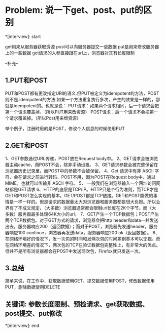 # Problem: 说一下get、post、put的区别

*[interview]: start

get用来从服务器获取资源
post可以向服务器提交一些数据
put是用来修改服务器上的一些数据
get请求的入参直接跟在url上，浏览器对其有长度限制

–补充–
## 1.PUT和POST
PUT和POST都有更改指定URI的语义.但PUT被定义为idempotent的方法，POST则不是.idempotent的方法:如果一个方法重复执行多次，产生的效果是一样的，那就是idempotent的。也就是说：
PUT请求：如果两个请求相同，后一个请求会把第一个请求覆盖掉。（所以PUT用来改资源）
POST请求：后一个请求不会把第一个请求覆盖掉。（所以Post用来增资源）

举个例子，注册时用的是POST，修改个人信息的时候使用PUT

## 2.GET和POST
1、GET参数通过URL传递，POST放在Request body中。
2、GET请求会被浏览器主动cache，而POST不会，除非手动设置。
3、GET请求参数会被完整保留在浏览器历史记录里，而POST中的参数不会被保留。
4、Get 请求中有非 ASCII 字符，会在请求之前进行转码，POST不用，因为POST在Request body中，通过 MIME，也就可以传输非 ASCII 字符。
5、 一般我们在浏览器输入一个网址访问网站都是GET请求
6、HTTP的底层是TCP/IP。HTTP只是个行为准则，而TCP才是GET和POST怎么实现的基本。GET/POST都是TCP链接。GET和POST能做的事情是一样一样的。但是请求的数据量太大对浏览器和服务器都是很大负担。所以业界有了不成文规定，（大多数）浏览器通常都会限制url长度在2K个字节，而（大多数）服务器最多处理64K大小的url。
7、GET产生一个TCP数据包；POST产生两个TCP数据包。对于GET方式的请求，浏览器会把http header和data一并发送出去，服务器响应200（返回数据）；而对于POST，浏览器先发送header，服务器响应100 continue，浏览器再发送data，服务器响应200 ok（返回数据）。
8、在网络环境好的情况下，发一次包的时间和发两次包的时间差别基本可以无视。而在网络环境差的情况下，两次包的TCP在验证数据包完整性上，有非常大的优点。但并不是所有浏览器都会在POST中发送两次包，Firefox就只发送一次。

## 3.总结
简单来说，在工作中，获取数据使用GET，提交数据使用POST，修改数据使用PUT，删除数据使用DELETE

## 关键词: 参数长度限制、预检请求、get获取数据、post提交、put修改
*[interview]: end
